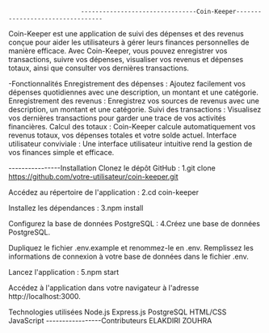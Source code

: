                         --------------------------------Coin-Keeper---------------------------------
Coin-Keeper est une application de suivi des dépenses et des revenus conçue pour aider les utilisateurs à gérer leurs finances personnelles de manière efficace. Avec Coin-Keeper, vous pouvez enregistrer vos transactions, suivre vos dépenses, visualiser vos revenus et dépenses totaux, ainsi que consulter vos dernières transactions.

-Fonctionnalités
Enregistrement des dépenses : Ajoutez facilement vos dépenses quotidiennes avec une description, un montant et une catégorie.
Enregistrement des revenus : Enregistrez vos sources de revenus avec une description, un montant et une catégorie.
Suivi des transactions : Visualisez vos dernières transactions pour garder une trace de vos activités financières.
Calcul des totaux : Coin-Keeper calcule automatiquement vos revenus totaux, vos dépenses totales et votre solde actuel.
Interface utilisateur conviviale : Une interface utilisateur intuitive rend la gestion de vos finances simple et efficace.


----------------Installation
Clonez le dépôt GitHub :
1.git clone https://github.com/votre-utilisateur/coin-keeper.git

Accédez au répertoire de l'application :
2.cd coin-keeper

Installez les dépendances :
3.npm install

Configurez la base de données PostgreSQL :
4.Créez une base de données PostgreSQL.

Dupliquez le fichier .env.example et renommez-le en .env.
Remplissez les informations de connexion à votre base de données dans le fichier .env.

Lancez l'application :
5.npm start

Accédez à l'application dans votre navigateur à l'adresse http://localhost:3000.

Technologies utilisées
Node.js
Express.js
PostgreSQL
HTML/CSS
JavaScript
-----------------Contributeurs
ELAKDIRI ZOUHRA








